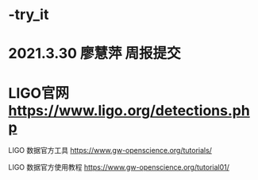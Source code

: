 # -try_it
# 2021.3.30  廖慧萍 周报提交
#  LIGO官网  https://www.ligo.org/detections.php


 LIGO 数据官方工具 https://www.gw-openscience.org/tutorials/
 
 
 LIGO 数据官方使用教程 https://www.gw-openscience.org/tutorial01/
